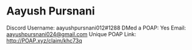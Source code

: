 # Aayush Pursnani

Discord Username: aayushpursnani012#1288
DMed a POAP: Yes
Email: aayushpursnani024@gmail.com
Unique POAP Link: http://POAP.xyz/claim/khc73q